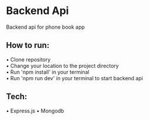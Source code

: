 # Backend Api

Backend api for phone book app

## How to run:

• Clone repository<br/>
• Change your location to the project directory<br/>
• Run 'npm install' in your terminal<br/>
• Run 'npm run dev' in your terminal to start backend api


## Tech:
• Express.js
• Mongodb